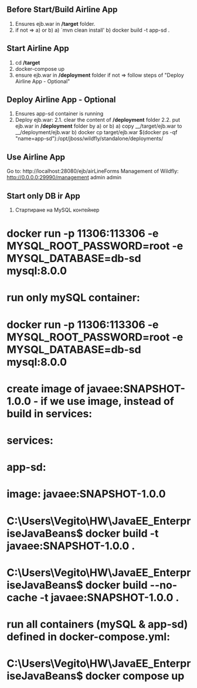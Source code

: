 
## Before Start/Build Airline App
1.  Ensures ejb.war in __/target__ folder.
2.  if not => a) or b)
    a) `mvn clean install'
    b) docker build -t app-sd .

## Start Airline App
1. cd __/target__
2. docker-compose up
3. ensure ejb.war in __/deployment__ folder if not => follow steps of "Deploy Airline App - Optional"

## Deploy Airline App - Optional
1. Ensures app-sd container is running
2. Deploy ejb.war:
   2.1. clear the content of __/deployment__ folder
   2.2. put ejb.war in  __/deployment__ folder by a) or b)
   a) copy __/target/ejb.war to __/deployment/ejb.war
   b) docker cp target/ejb.war $(docker ps -qf "name=app-sd"):/opt/jboss/wildfly/standalone/deployments/

## Use Airline App
Go to: http://localhost:28080/ejb/airLineForms
Management of Wildfly:  http://0.0.0.0:29990/management admin admin


## Start only DB ir App
1. Стартиране на MySQL контейнер
#  docker run -p 11306:113306 -e MYSQL_ROOT_PASSWORD=root -e MYSQL_DATABASE=db-sd mysql:8.0.0

# run only mySQL container:
#  docker run -p 11306:113306 -e MYSQL_ROOT_PASSWORD=root -e MYSQL_DATABASE=db-sd mysql:8.0.0

# create image of javaee:SNAPSHOT-1.0.0 - if we use image, instead of build in services:
#       services:
#          app-sd:
#          image: javaee:SNAPSHOT-1.0.0
#  C:\Users\Vegito\HW\JavaEE_EnterpriseJavaBeans$ docker build -t javaee:SNAPSHOT-1.0.0 .
#  C:\Users\Vegito\HW\JavaEE_EnterpriseJavaBeans$ docker build --no-cache -t javaee:SNAPSHOT-1.0.0 .

# run all containers (mySQL & app-sd) defined in docker-compose.yml:
#  C:\Users\Vegito\HW\JavaEE_EnterpriseJavaBeans$ docker compose up



